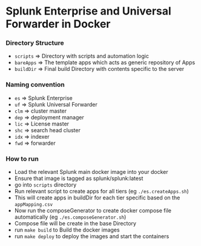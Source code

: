# Splunk Enterprise and Universal Forwarder in Docker

### Directory Structure
- `scripts`  => Directory with scripts and automation logic
- `bareApps` => The template apps which acts as generic repository of Apps
- `buildDir` => Final build Directory with contents specific to the server

### Naming convention
- `es`  => Splunk Enterprise
- `uf`  => Splunk Universal Forwarder
- `clm` => cluster master
- `dep` => deployment manager
- `lic` => License master
- `shc` => search head cluster
- `idx` => indexer
- `fwd` => forwarder

### How to run
- Load the relevant Splunk main docker image into your docker
- Ensure that image is tagged as splunk/splunk:latest
- go into `scripts` directory
- Run relevant script to create apps for all tiers (eg `./es.createApps.sh`)
- This will create apps in buildDir for each tier specific based on the `appMapping.csv`
- Now run the composeGenerator to create docker compose file automatically (eg `./es.composeGenerator.sh`)
- Compose file will be create in the base Directory
- run `make build`  to Build the docker images
- run `make deploy` to deploy the images and start the containers
